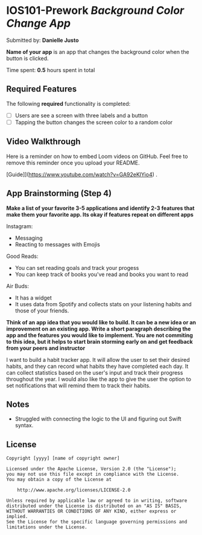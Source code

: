 # IOS101-Prework *Background Color Change App*

Submitted by: **Danielle Justo**

**Name of your app** is an app that changes the background color when the button is clicked. 

Time spent: **0.5** hours spent in total

## Required Features

The following **required** functionality is completed:

- [ ] Users are see a screen with three labels and a button
- [ ] Tapping the button changes the screen color to a random color
 
## Video Walkthrough

Here is a reminder on how to embed Loom videos on GitHub. Feel free to remove this reminder once you upload your README. 

[Guide]](https://www.youtube.com/watch?v=GA92eKlYio4) .

## App Brainstorming (Step 4)

**Make a list of your favorite 3-5 applications and identify 2-3 features that make them your favorite app. Its okay if features repeat on different apps**

Instagram: 
- Messaging
- Reacting to messages with Emojis

Good Reads:
- You can set reading goals and track your progess
- You can keep track of books you've read and books you want to read

Air Buds:
- It has a widget
- It uses data from Spotify and collects stats on your listening habits and those of your friends. 

**Think of an app idea that you would like to build. It can be a new idea or an improvement on an existing app. Write a short paragraph describing the app and the features you would like to implement. You are not commiting to this idea, but it helps to start brain storming early on and get feedback from your peers and instructor**

I want to build a habit tracker app. It will allow the user to set their desired habits, and they can record what habits they have completed each day. It can collect statistics based on the user's input and track their progress throughout the year. I would also like the app to give the user the option to set notifications that will remind them to track their habits. 

## Notes

- Struggled with connecting the logic to the UI and figuring out Swift syntax. 

## License

    Copyright [yyyy] [name of copyright owner]

    Licensed under the Apache License, Version 2.0 (the "License");
    you may not use this file except in compliance with the License.
    You may obtain a copy of the License at

        http://www.apache.org/licenses/LICENSE-2.0

    Unless required by applicable law or agreed to in writing, software
    distributed under the License is distributed on an "AS IS" BASIS,
    WITHOUT WARRANTIES OR CONDITIONS OF ANY KIND, either express or implied.
    See the License for the specific language governing permissions and
    limitations under the License.
